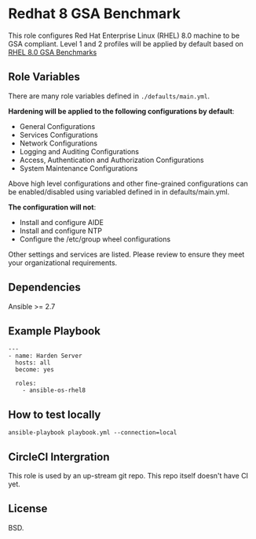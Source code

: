 # Redhat 8 GSA Benchmark

This role configures Red Hat Enterprise Linux (RHEL) 8.0 machine to be GSA compliant. Level 1 and 2 profiles will be applied by default based on [RHEL 8.0 GSA Benchmarks](https://docs.google.com/spreadsheets/d/14q7seglcBihKqs6muSQlCllVvzDmVOjS7PY758iB0aM/edit#gid=884169645)

## Role Variables

There are many role variables defined in ``./defaults/main.yml``.

**Hardening will be applied to the following configurations by default**:

- General Configurations
- Services Configurations
- Network Configurations
- Logging and Auditing Configurations
- Access, Authentication and Authorization Configurations
- System Maintenance Configurations

Above high level configurations and other fine-grained configurations can be enabled/disabled using variabled defined in in defaults/main.yml.

**The configuration will not**:

- Install and configure AIDE
- Install and configure NTP
- Configure the /etc/group wheel configurations

Other settings and services are listed. Please review to ensure they meet your organizational requirements.

## Dependencies

Ansible >= 2.7

## Example Playbook

```
---
- name: Harden Server
  hosts: all
  become: yes

  roles:
    - ansible-os-rhel8
```

## How to test locally

```
ansible-playbook playbook.yml --connection=local
```

## CircleCI Intergration

This role is used by an up-stream git repo. This repo itself doesn't have CI yet. 

## License

BSD.
